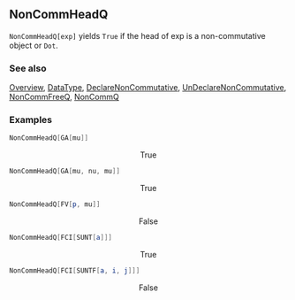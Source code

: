 ## NonCommHeadQ

`NonCommHeadQ[exp]` yields `True` if the head of exp is a non-commutative object or `Dot`.

### See also

[Overview](Extra/FeynCalc.md), [DataType](DataType.md), [DeclareNonCommutative](DeclareNonCommutative.md), [UnDeclareNonCommutative](UnDeclareNonCommutative.md), [NonCommFreeQ](NonCommFreeQ.md), [NonCommQ](NonCommQ.md)

### Examples

```mathematica
NonCommHeadQ[GA[mu]]
```

$$\text{True}$$

```mathematica
NonCommHeadQ[GA[mu, nu, mu]]
```

$$\text{True}$$

```mathematica
NonCommHeadQ[FV[p, mu]]
```

$$\text{False}$$

```mathematica
NonCommHeadQ[FCI[SUNT[a]]]
```

$$\text{True}$$

```mathematica
NonCommHeadQ[FCI[SUNTF[a, i, j]]]
```

$$\text{False}$$
